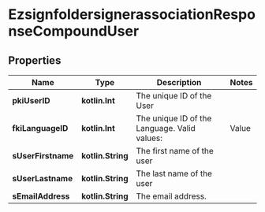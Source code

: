 
# EzsignfoldersignerassociationResponseCompoundUser

## Properties
Name | Type | Description | Notes
------------ | ------------- | ------------- | -------------
**pkiUserID** | **kotlin.Int** | The unique ID of the User | 
**fkiLanguageID** | **kotlin.Int** | The unique ID of the Language.  Valid values:  |Value|Description| |-|-| |1|French| |2|English| | 
**sUserFirstname** | **kotlin.String** | The first name of the user | 
**sUserLastname** | **kotlin.String** | The last name of the user | 
**sEmailAddress** | **kotlin.String** | The email address. | 



